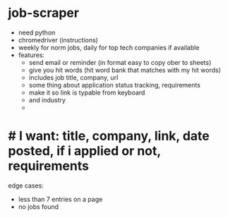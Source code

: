 # job-scraper
- need python
- chromedriver (instructions)
- weekly for norm jobs, daily for top tech companies if available
- features:
  - send email or reminder (in format easy to copy ober to sheets)
  - give you hit words (hit word bank that matches with my hit words)
  - includes job title, company, url
  - some thing about application status tracking, requirements
  - make it so link is typable from keyboard
  - and industry
  - 
# # I want: title, company, link, date posted, if i applied or not, requirements

edge cases:
- less than 7 entries on a page
- no jobs found
